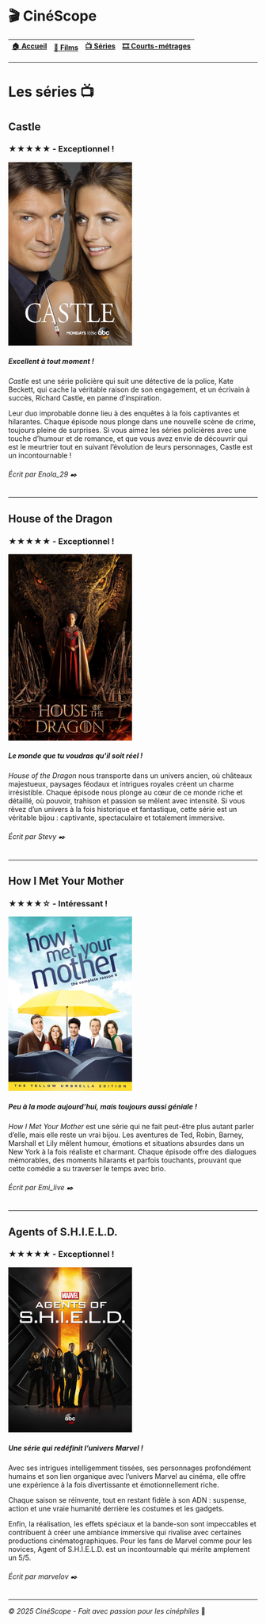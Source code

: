 # 🎬 CinéScope
| [🏠 Accueil](index.md) | [🎥 Films](film.md) | [📺 Séries](série.md) | [🎞️ Courts-métrages](court-métrage.md) |
|:---:|:---:|:---:|:---:|
---

# Les séries 📺

## Castle 
### ★★★★★ - Exceptionnel !
<img src="images/castle.jpg" alt="Castle" width="250px">

##### Excellent à tout moment !
*Castle* est une série policière qui suit une détective de la police, Kate Beckett, qui cache la véritable raison de son engagement, et un écrivain à succès, Richard Castle, en panne d’inspiration.

Leur duo improbable donne lieu à des enquêtes à la fois captivantes et hilarantes. Chaque épisode nous plonge dans une nouvelle scène de crime, toujours pleine de surprises. Si vous aimez les séries policières avec une touche d’humour et de romance, et que vous avez envie de découvrir qui est le meurtrier tout en suivant l’évolution de leurs personnages, Castle est un incontournable !

###### Écrit par Enola_29 ✒️
---

## House of the Dragon
### ★★★★★ - Exceptionnel !
<img src="images/HoD.jpg" alt="Castle" width="250px">

##### Le monde que tu voudras qu'il soit réel !
*House of the Dragon* nous transporte dans un univers ancien, où châteaux majestueux, paysages féodaux et intrigues royales créent un charme irrésistible. Chaque épisode nous plonge au cœur de ce monde riche et détaillé, où pouvoir, trahison et passion se mêlent avec intensité. Si vous rêvez d’un univers à la fois historique et fantastique, cette série est un véritable bijou : captivante, spectaculaire et totalement immersive.

###### Écrit par Stevy ✒️
---

## How I Met Your Mother 
### ★★★★☆ - Intéressant !
<img src="images/himym.jpg" alt="Castle" width="250px">

##### Peu à la mode aujourd’hui, mais toujours aussi géniale !
*How I Met Your Mother* est une série qui ne fait peut-être plus autant parler d’elle, mais elle reste un vrai bijou. Les aventures de Ted, Robin, Barney, Marshall et Lily mêlent humour, émotions et situations absurdes dans un New York à la fois réaliste et charmant. Chaque épisode offre des dialogues mémorables, des moments hilarants et parfois touchants, prouvant que cette comédie a su traverser le temps avec brio.

###### Écrit par Emi_live ✒️
---

## Agents of S.H.I.E.L.D.
### ★★★★★ - Exceptionnel !
<img src="images/shield.webp" alt="Castle" width="250px">

##### Une série qui redéfinit l’univers Marvel !
Avec ses intrigues intelligemment tissées, ses personnages profondément humains et son lien organique avec l’univers Marvel au cinéma, elle offre une expérience à la fois divertissante et émotionnellement riche.

Chaque saison se réinvente, tout en restant fidèle à son ADN : suspense, action et une vraie humanité derrière les costumes et les gadgets.

Enfin, la réalisation, les effets spéciaux et la bande-son sont impeccables et contribuent à créer une ambiance immersive qui rivalise avec certaines productions cinématographiques. Pour les fans de Marvel comme pour les novices, Agent of S.H.I.E.L.D. est un incontournable qui mérite amplement un 5/5.

###### Écrit par marvelov ✒️

---
*© 2025 CinéScope - Fait avec passion pour les cinéphiles* 🍿
